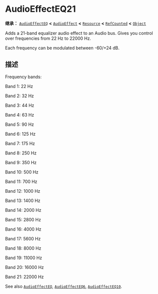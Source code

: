 <!-- ⚠ 请勿编辑本文件 ⚠ -->
<!-- 本文档使用脚本从 WeDot 引擎源码仓库生成。 -->
<!-- 生成脚本：https://github.com/WeDot-Engine/WeDot/tree/master/doc/tools/make_md.py； -->
<!-- 原文件：https://github.com/WeDot-Engine/WeDot/tree/master/doc/classes/AudioEffectEQ21.xml。 -->

<div id="_class_audioeffecteq21"></div>

# AudioEffectEQ21

**继承：** [`AudioEffectEQ`](class_audioeffecteq.md) **<** [`AudioEffect`](class_audioeffect.md) **<** [`Resource`](class_resource.md) **<** [`RefCounted`](class_refcounted.md) **<** [`Object`](class_object.md)

Adds a 21-band equalizer audio effect to an Audio bus. Gives you control over frequencies from 22 Hz to 22000 Hz.

Each frequency can be modulated between -60/+24 dB.

## 描述

Frequency bands:

Band 1: 22 Hz

Band 2: 32 Hz

Band 3: 44 Hz

Band 4: 63 Hz

Band 5: 90 Hz

Band 6: 125 Hz

Band 7: 175 Hz

Band 8: 250 Hz

Band 9: 350 Hz

Band 10: 500 Hz

Band 11: 700 Hz

Band 12: 1000 Hz

Band 13: 1400 Hz

Band 14: 2000 Hz

Band 15: 2800 Hz

Band 16: 4000 Hz

Band 17: 5600 Hz

Band 18: 8000 Hz

Band 19: 11000 Hz

Band 20: 16000 Hz

Band 21: 22000 Hz

See also [`AudioEffectEQ`](class_audioeffecteq.md), [`AudioEffectEQ6`](class_audioeffecteq6.md), [`AudioEffectEQ10`](class_audioeffecteq10.md).

[^virtual]: 本方法通常需要用户覆盖才能生效。
[^const]: 本方法无副作用，不会修改该实例的任何成员变量。
[^vararg]: 本方法除了能接受在此处描述的参数外，还能够继续接受任意数量的参数。
[^constructor]: 本方法用于构造某个类型。
[^static]: 调用本方法无需实例，可直接使用类名进行调用。
[^operator]: 本方法描述的是使用本类型作为左操作数的有效运算符。
[^bitfield]: 这个值是由下列位标志构成位掩码的整数。
[^void]: 无返回值。
